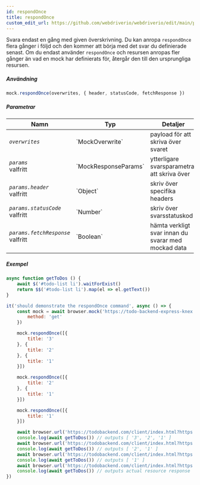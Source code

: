 ```yaml
---
id: respondOnce
title: respondOnce
custom_edit_url: https://github.com/webdriverio/webdriverio/edit/main/packages/webdriverio/src/commands/mock/respondOnce.ts
---
```


Svara endast en gång med given överskrivning. Du kan anropa `respondOnce` flera 
gånger i följd och den kommer att börja med det svar du definierade senast. Om du 
endast använder `respondOnce` och resursen anropas fler gånger än vad en mock har 
definierats för, återgår den till den ursprungliga resursen.

##### Användning

```js
mock.respondOnce(overwrites, { header, statusCode, fetchResponse })
```

##### Parametrar

<table>
  <thead>
    <tr>
      <th>Namn</th><th>Typ</th><th>Detaljer</th>
    </tr>
  </thead>
  <tbody>
    <tr>
      <td><code><var>overwrites</var></code></td>
      <td>`MockOverwrite`</td>
      <td>payload för att skriva över svaret</td>
    </tr>
    <tr>
      <td><code><var>params</var></code><br /><span className="label labelWarning">valfritt</span></td>
      <td>`MockResponseParams`</td>
      <td>ytterligare svarsparametrar att skriva över</td>
    </tr>
    <tr>
      <td><code><var>params.header</var></code><br /><span className="label labelWarning">valfritt</span></td>
      <td>`Object`</td>
      <td>skriv över specifika headers</td>
    </tr>
    <tr>
      <td><code><var>params.statusCode</var></code><br /><span className="label labelWarning">valfritt</span></td>
      <td>`Number`</td>
      <td>skriv över svarsstatuskod</td>
    </tr>
    <tr>
      <td><code><var>params.fetchResponse</var></code><br /><span className="label labelWarning">valfritt</span></td>
      <td>`Boolean`</td>
      <td>hämta verkligt svar innan du svarar med mockad data</td>
    </tr>
  </tbody>
</table>

##### Exempel

```js title="respondOnce.js"
async function getToDos () {
    await $('#todo-list li').waitForExist()
    return $$('#todo-list li').map(el => el.getText())
}

it('should demonstrate the respondOnce command', async () => {
    const mock = await browser.mock('https://todo-backend-express-knex.herokuapp.com/', {
        method: 'get'
    })

    mock.respondOnce([{
        title: '3'
    }, {
        title: '2'
    }, {
        title: '1'
    }])

    mock.respondOnce([{
        title: '2'
    }, {
        title: '1'
    }])

    mock.respondOnce([{
        title: '1'
    }])

    await browser.url('https://todobackend.com/client/index.html?https://todo-backend-express-knex.herokuapp.com/')
    console.log(await getToDos()) // outputs [ '3', '2', '1' ]
    await browser.url('https://todobackend.com/client/index.html?https://todo-backend-express-knex.herokuapp.com/')
    console.log(await getToDos()) // outputs [ '2', '1' ]
    await browser.url('https://todobackend.com/client/index.html?https://todo-backend-express-knex.herokuapp.com/')
    console.log(await getToDos()) // outputs [ '1' ]
    await browser.url('https://todobackend.com/client/index.html?https://todo-backend-express-knex.herokuapp.com/')
    console.log(await getToDos()) // outputs actual resource response
})
```